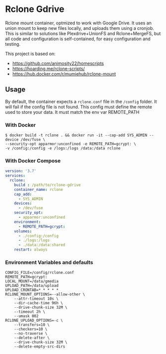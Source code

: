 Rclone Gdrive
=============

Rclone mount container, optmized to work with Google Drive. It uses an union mount to keep new files
locally, and uploads them using a cronjob. This is similar to solutions like Plexdrive+UnionFS and 
Rclone+MergeFS, but all code and configuration is self-contained, for easy configuration and testing.

This project is based on:
- https://github.com/animosity22/homescripts
- https://hoarding.me/rclone-scripts/
- https://hub.docker.com/r/mumiehub/rclone-mount


## Usage
By default, the container expects a `rclone.conf` file in the `/config` folder. It will fail if 
the config file is not found. This config must define the remote used to store your data. It
must match the env var REMOTE_PATH


### With Docker
```
$ docker build -t rclone . && docker run -it --cap-add SYS_ADMIN --device /dev/fuse \
--security-opt apparmor:unconfined -e REMOTE_PATH=gcrypt: \
-v /config:/config -e /logs:/logs /data:/data rclone
```

### With Docker Compose
```yml
version: '3.7'
services:
  rclone:
    build : /path/to/rclone-gdrive
    container_name: rclone
    cap_add:
      - SYS_ADMIN
    devices:
      - /dev/fuse
    security_opt:
      - apparmor:unconfined
    environment:
      - REMOTE_PATH=gcrypt:
    volumes:
      - ./config:/config
      - ./logs:/logs
      - ./data:/data:shared
    restart: always
```

### Environment Variables and defaults
```
CONFIG_FILE=/config/rclone.conf
REMOTE_PATH=gcrypt:
LOCAL_MOUNT=/data/gmedia
UPLOAD_PATH=/data/upload
UPLOAD_CRONTAB=* * * * *
RCLONE_MOUNT_OPTIONS=--allow-other \
    --attr-timeout 10s \
    --dir-cache-time 96h \
    --drive-chunk-size 32M \
    --timeout 2h \
    --umask 002
RCLONE_UPLOAD_OPTIONS=-c \
    --transfers=10 \
    --checkers=10 \
    --no-traverse \
    --delete-after \
    --drive-chunk-size 32M \
    --delete-empty-src-dirs
```